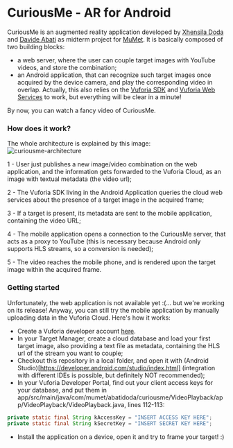 # CuriousMe - AR for Android

CuriousMe is an augmented reality application developed by [Xhensila Doda](https://github.com/xhensiladoda) and [Davide Abati](https://github.com/DavideA) as midterm project for [MuMet](http://www.mastermumet.unimore.it/). It is basically composed of two building blocks:
* a web server, where the user can couple target images with YouTube videos, and store the combination;
* an Android application, that can recognize such target images once acquired by the device camera, and play the corresponding video in overlap.
Actually, this also relies on the [Vuforia SDK](https://developer.vuforia.com/downloads/sdk) and [Vuforia Web Services](https://developer.vuforia.com/library/articles/Solution/How-To-Use-the-Vuforia-Web-Services-API) to work, but everything will be clear in a minute!

By now, you can watch a fancy video of CuriousMe.
### How does it work?
The whole architecture is explained by this image:
![curiousme-architecture](http://www.davideabati.com/resources/curiousmearchitecture.png "CuriousMe architecture")

1 - User just publishes a new image/video combination on the web application, and the information gets forwarded to the Vuforia Cloud, as an image with textual metadata (the video url);

2 - The Vuforia SDK living in the Android Application queries the cloud web services about the presence of a target image in the acquired frame;

3 - If a target is present, its metadata are sent to the mobile application, containing the video URL;

4 - The mobile application opens a connection to the CuriousMe server, that acts as a proxy to YouTube (this is necessary because Android only supports HLS streams, so a conversion is needed);

5 - The video reaches the mobile phone, and is rendered upon the target image within the acquired frame.

### Getting started
Unfortunately, the web application is not available yet :(... but we're working on its release!
Anyway, you can still try the mobile application by manually uploading data in the Vuforia Cloud. Here's how it works:
* Create a Vuforia developer account [here](https://developer.vuforia.com/license-manager).
* In your Target Manager, create a cloud database and load your first target image, also providing a text file as metadata, containing the HLS url of the stream you want to couple;
* Checkout this repository in a local folder, and open it with (Android Studio)[https://developer.android.com/studio/index.html] (integration with different IDEs is possible, but definitely NOT recommended);
* In your Vuforia Developer Portal, find out your client access keys for your database, and put them in app/src/main/java/com/mumet/abatidoda/curiousme/VideoPlayback/app/VideoPlayback/VideoPlayback.java, lines 112-113:
```java
private static final String kAccessKey = "INSERT ACCESS KEY HERE";
private static final String kSecretKey = "INSERT SECRET KEY HERE";
```
* Install the application on a device, open it and try to frame your target! :)
